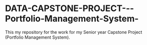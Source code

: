 # DATA-CAPSTONE-PROJECT---Portfolio-Management-System-
This my repository for the work for my Senior year Capstone Project (Portfolio Management System).
